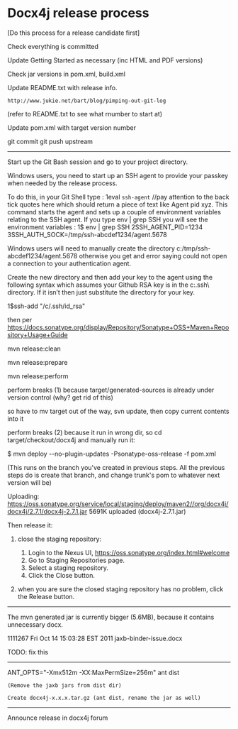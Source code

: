 Docx4j release process
======================

[Do this process for a release candidate first]

Check everything is committed

Update Getting Started as necessary (inc HTML and PDF versions)

Check jar versions in pom.xml, build.xml

Update README.txt with release info.

    http://www.jukie.net/bart/blog/pimping-out-git-log
    
(refer to README.txt to see what rnumber to start at)    

Update pom.xml with target version number

git commit
git push upstream

----

Start up the Git Bash session and go to your project directory.

Windows users, you need to start up an SSH agent to provide your passkey when needed by the release process.

To do this, in your Git Shell type :
    1eval `ssh-agent`  //pay attention to the back tick quotes here
which should return a piece of text like Agent pid xyz. This command starts the agent and sets up a couple of 
environment variables relating to the SSH agent. If you type env | grep SSH you will see the environment variables :
   1$ env | grep SSH
   2SSH_AGENT_PID=1234
   3SSH_AUTH_SOCK=/tmp/ssh-abcdef1234/agent.5678

Windows users will need to manually create the directory c:/tmp/ssh-abcdef1234/agent.5678 otherwise you
get and error saying could not open a connection to your authentication agent.

Create the new directory and then add your key to the agent using the following syntax which assumes your 
Github RSA key is in the c:\.ssh\ directory. If it isn’t then just substitute the directory for your key.

   1$ssh-add "/c/.ssh/id_rsa"

then per https://docs.sonatype.org/display/Repository/Sonatype+OSS+Maven+Repository+Usage+Guide

mvn release:clean

mvn release:prepare

mvn release:perform

perform breaks (1) because target/generated-sources is already under version control (why? get rid of this)

so have to mv target out of the way, svn update, then copy current contents into it

perform breaks (2) because it run in wrong dir, so cd target/checkout/docx4j and manually run it:

$ mvn deploy --no-plugin-updates -Psonatype-oss-release -f pom.xml

(This runs on the branch you've created in previous steps. All the previous steps do is create that branch, and change trunk's pom to whatever next version will be)

Uploading: https://oss.sonatype.org/service/local/staging/deploy/maven2//org/docx4j/docx4j/2.7.1/docx4j-2.7.1.jar
5691K uploaded  (docx4j-2.7.1.jar)

Then release it:

1. close the staging repository:

   1. Login to the Nexus UI, https://oss.sonatype.org/index.html#welcome
   2. Go to Staging Repositories page.
   3. Select a staging repository.
   4. Click the Close button.

2. when you are sure the closed staging repository has no problem, click the Release button.

--------

The mvn generated jar is currently bigger (5.6MB), because it contains unnecessary docx.

1111267 Fri Oct 14 15:03:28 EST 2011 jaxb-binder-issue.docx

TODO: fix this

-------

ANT_OPTS="-Xmx512m -XX:MaxPermSize=256m" ant dist

    (Remove the jaxb jars from dist dir)

    Create docx4j-x.x.x.tar.gz (ant dist, rename the jar as well)

----

Announce release in docx4j forum